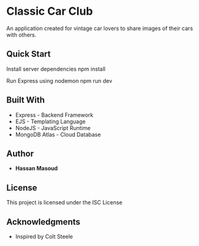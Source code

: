 # Classic Car Club

An application created for vintage car lovers to share images of their cars with others.

## Quick Start

Install server dependencies
npm install

Run Express using nodemon
npm run dev

## Built With

* Express - Backend Framework
* EJS - Templating Language
* NodeJS - JavaScript Runtime
* MongoDB Atlas - Cloud Database

## Author

* **Hassan Masoud**

## License

This project is licensed under the ISC License

## Acknowledgments

* Inspired by Colt Steele
